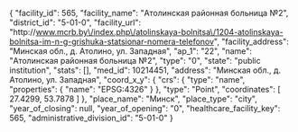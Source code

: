 {
    "facility_id": 565,
    "facility_name": "Атолинская районная больница №2",
    "district_id": "5-01-0",
    "facility_url": "http:\/\/www.mcrb.by\/index.php\/atolinskaya-bolnitsa\/1204-atolinskaya-bolnitsa-im-n-g-grishuka-statsionar-nomera-telefonov",
    "facility_address": "Минская обл., д. Атолино, ул. Западная",
    "ap_1": "22",
    "name": "Атолинская районная больница №2",
    "type": "0",
    "state": "public institution",
    "stats": [],
    "med_id": 10214451,
    "address": "Минская обл., д. Атолино, ул. Западная",
    "coord_x_y": {
        "crs": {
            "type": "name",
            "properties": {
                "name": "EPSG:4326"
            }
        },
        "type": "Point",
        "coordinates": [
            27.4299,
            53.7878
        ]
    },
    "place_name": "Минск",
    "place_type": "city",
    "year_of_closing": null,
    "year_of_opening": "0",
    "healthcare_facility_key": 565,
    "administrative_division_id": "5-01-0"
}